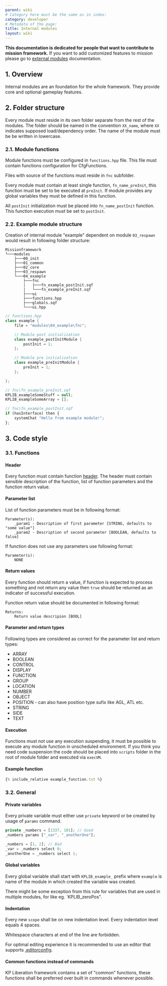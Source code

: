 ```yaml
---
parent: wiki
# Category here must be the same as in index:
category: developer
# Metadata of the page:
title: Internal modules
layout: wiki
---
```


**This documentation is dedicated for people that want to contribute to mission framework.**
If you want to add customized features to mission please go to [external modules](external_module) documentation.

## 1. Overview

Internal modules are an foundation for the whole framework.
They provide core and optional gameplay features. 

## 2. Folder structure

Every module must reside in its own folder separate from the rest of the modules. The folder should be named in the convention `XX_name`, where `XX` indicates supposed load/dependency order. The name of the module must be be written in lowercase.

### 2.1. Module functions

Module functions must be configured in `functions.hpp` file.
This file must contain functions configuration for CfgFunctions.

Files with source of the functions must reside in `fnc` subfolder.

Every module must contain at least single function, `fn_name_preInit`, this function must be set to be executed at `preInit`. If module provides any global variables they must be defined in this function.

All `postInit` initialization must be placed into `fn_name_postInit` function. This function execution must be set to `postInit`.


### 2.2. Example module structure

Creation of internal module "example" dependent on module `03_respawn` would result in following folder structure:
```
Missionframework
└───modules
    ├───00_init
    ├───01_common
    ├───02_core
    ├───03_respawn
    └───04_example
        ├───fnc
        |   ├───fn_example_postInit.sqf
        |   └───fn_example_preInit.sqf
        ├───ui
        ├───functions.hpp
        ├───globals.sqf
        └───ui.hpp
```


```cpp
// functions.hpp
class example {
    file = "modules\04_example\fnc";

    // Module post initialization
    class example_postInitModule {
        postInit = 1;
    };

    // Module pre initialization
    class example_preInitModule {
        preInit = 1;
    };

};
```


```js
// fnc\fn_example_preInit.sqf
KPLIB_exampleSomeStuff = null;
KPLIB_exampleSomeArray = [];
```

```js
// fnc\fn_example_postInit.sqf
if (hasInterface) then {
    systemChat "Hello from example module!";
};
```

## 3. Code style

### 3.1. Functions

#### Header

Every function must contain function [header](#example-function). The header must contain sensible description of the function, list of function parameters and the function return value.

#### Parameter list
List of function parameters must be in following format:
```
Parameter(s):
    _param1 - Description of first parameter [STRING, defaults to "some value"]
    _param2 - Description of second parameter [BOOLEAN, defaults to false]
```

If function does not use any parameters use following format:
```
Parameter(s):
    NONE
```


#### Return values

Every function should return a value, if function is expected to process something and not return any value then `true` should be returned as an indicator of successful execution.

Function return value should be documented in following format:
```
Returns:
    Return value descripion [BOOL]
```


#### Parameter and return types

Following types are considered as correct for the parameter list and return types:
 - ARRAY
 - BOOLEAN
 - CONTROL
 - DISPLAY
 - FUNCTION
 - GROUP
 - LOCATION
 - NUMBER
 - OBJECT
 - POSITION - can also have position type sufix like AGL, ATL etc.
 - STRING
 - SIDE
 - TEXT


#### Execution

Functions must not use any execution suspending, it must be possible to execute any module function in unscheduled environment. If you think you need code suspension the code should be placed into `scripts` folder in the root of module folder and executed via `execVM`.


#### Example function

```js
{% include_relative example_function.txt %}
```

### 3.2. General

#### Private variables

Every private variable must either use `private` keyword or be created by usage of `params` command.

```js
private _numbers = [1337, 101]; // Good
_numbers params ["_var", "_anotherOne"];
```

```js
_numbers = [1, 2]; // Bad
_var = _numbers select 0;
_anotherOne = _numbers select 1;
```

#### Global variables

Every global variable shall start with `KPLIB_example_` prefix where
`example` is name of the module in which created the variable was created.

There might be some exception from this rule for variables that are used in multiple modules, for like eg. `KPLIB_zeroPos".

#### Indentation

Every new `scope` shall be on new indentation level. Every indentation level equals 4 spaces.

Whitespace characters at end of the line are forbidden.

For optimal editing experience it is recommended to use an editor that supports [.editorconfig](https://editorconfig.org).

#### Common functions instead of commands

KP Liberation framework contains a set of "common" functions, these functions shall be preferred over built in commands whenever possible. 
